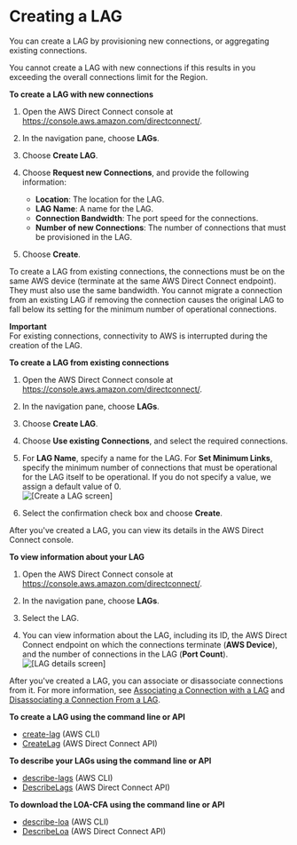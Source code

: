 # Creating a LAG<a name="create-lag"></a>

You can create a LAG by provisioning new connections, or aggregating existing connections\.

You cannot create a LAG with new connections if this results in you exceeding the overall connections limit for the Region\.

**To create a LAG with new connections**

1. Open the AWS Direct Connect console at [https://console\.aws\.amazon\.com/directconnect/](https://console.aws.amazon.com/directconnect/)\.

1. In the navigation pane, choose **LAGs**\.

1. Choose **Create LAG**\.

1. Choose **Request new Connections**, and provide the following information:
   + **Location**: The location for the LAG\.
   + **LAG Name**: A name for the LAG\.
   + **Connection Bandwidth**: The port speed for the connections\.
   + **Number of new Connections**: The number of connections that must be provisioned in the LAG\.

1. Choose **Create**\.

To create a LAG from existing connections, the connections must be on the same AWS device \(terminate at the same AWS Direct Connect endpoint\)\. They must also use the same bandwidth\. You cannot migrate a connection from an existing LAG if removing the connection causes the original LAG to fall below its setting for the minimum number of operational connections\.

**Important**  
For existing connections, connectivity to AWS is interrupted during the creation of the LAG\.

**To create a LAG from existing connections**

1. Open the AWS Direct Connect console at [https://console\.aws\.amazon\.com/directconnect/](https://console.aws.amazon.com/directconnect/)\.

1. In the navigation pane, choose **LAGs**\.

1. Choose **Create LAG**\.

1. Choose **Use existing Connections**, and select the required connections\.

1. For **LAG Name**, specify a name for the LAG\. For **Set Minimum Links**, specify the minimum number of connections that must be operational for the LAG itself to be operational\. If you do not specify a value, we assign a default value of 0\.  
![\[Create a LAG screen\]](http://docs.aws.amazon.com/directconnect/latest/UserGuide/images/create_lag_existing_connections.png)

1. Select the confirmation check box and choose **Create**\.

After you've created a LAG, you can view its details in the AWS Direct Connect console\.

**To view information about your LAG**

1. Open the AWS Direct Connect console at [https://console\.aws\.amazon\.com/directconnect/](https://console.aws.amazon.com/directconnect/)\.

1. In the navigation pane, choose **LAGs**\.

1. Select the LAG\.

1. You can view information about the LAG, including its ID, the AWS Direct Connect endpoint on which the connections terminate \(**AWS Device**\), and the number of connections in the LAG \(**Port Count**\)\.  
![\[LAG details screen\]](http://docs.aws.amazon.com/directconnect/latest/UserGuide/images/view_lag.png)

After you've created a LAG, you can associate or disassociate connections from it\. For more information, see [Associating a Connection with a LAG](associate-connection-with-lag.md) and [Disassociating a Connection From a LAG](disassociate-connection-from-lag.md)\.

**To create a LAG using the command line or API**
+ [create\-lag](https://docs.aws.amazon.com/cli/latest/reference/directconnect/create-lag.html) \(AWS CLI\)
+ [CreateLag](https://docs.aws.amazon.com/directconnect/latest/APIReference/API_CreateLag.html) \(AWS Direct Connect API\)

**To describe your LAGs using the command line or API**
+ [describe\-lags](https://docs.aws.amazon.com/cli/latest/reference/directconnect/describe-lags.html) \(AWS CLI\)
+ [DescribeLags](https://docs.aws.amazon.com/directconnect/latest/APIReference/API_DescribeLags.html) \(AWS Direct Connect API\)

**To download the LOA\-CFA using the command line or API**
+ [describe\-loa](https://docs.aws.amazon.com/cli/latest/reference/directconnect/describe-loa.html) \(AWS CLI\)
+ [DescribeLoa](https://docs.aws.amazon.com/directconnect/latest/APIReference/API_DescribeLoa.html) \(AWS Direct Connect API\)